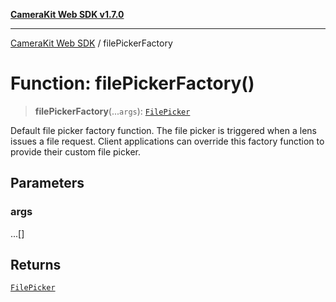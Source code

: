 [**CameraKit Web SDK v1.7.0**](../README.md)

***

[CameraKit Web SDK](../globals.md) / filePickerFactory

# Function: filePickerFactory()

> **filePickerFactory**(...`args`): [`FilePicker`](../type-aliases/FilePicker.md)

Default file picker factory function. The file picker is triggered when a lens issues a file request.
Client applications can override this factory function to provide their custom file picker.

## Parameters

### args

...[]

## Returns

[`FilePicker`](../type-aliases/FilePicker.md)
